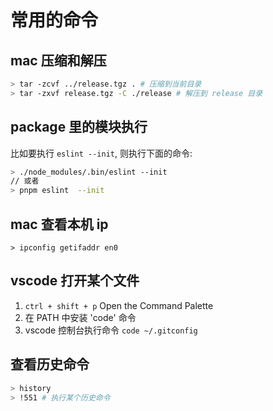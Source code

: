 # 常用的命令

## mac 压缩和解压

```bash
> tar -zcvf ../release.tgz . # 压缩到当前目录
> tar -zxvf release.tgz -C ./release # 解压到 release 目录
```

## package 里的模块执行

比如要执行 `eslint --init`, 则执行下面的命令:

```bash
> ./node_modules/.bin/eslint --init
// 或者
> pnpm eslint  --init
```

## mac 查看本机 ip

`> ipconfig getifaddr en0`

## vscode 打开某个文件

1. `ctrl + shift + p` Open the Command Palette
2. 在 PATH 中安装 'code' 命令
3. vscode 控制台执行命令 `code ~/.gitconfig`

## 查看历史命令

```bash
> history
> !551 # 执行某个历史命令
```
